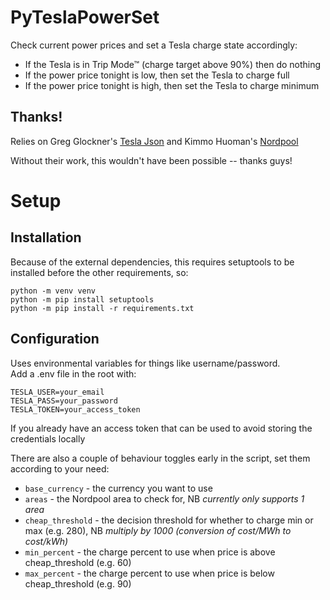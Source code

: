# PyTeslaPowerSet
Check current power prices and set a Tesla charge state accordingly:
- If the Tesla is in Trip Mode™ (charge target above 90%) then do nothing
- If the power price tonight is low, then set the Tesla to charge full
- If the power price tonight is high, then set the Tesla to charge minimum

## Thanks!
Relies on Greg Glockner's [Tesla Json](https://github.com/gglockner/teslajson) and Kimmo Huoman's [Nordpool](https://github.com/kipe/nordpool)  

Without their work, this wouldn't have been possible -- thanks guys!

# Setup
## Installation
Because of the external dependencies, this requires setuptools to be installed before the other requirements, so:
```
python -m venv venv
python -m pip install setuptools
python -m pip install -r requirements.txt
```
## Configuration
Uses environmental variables for things like username/password.  
Add a .env file in the root with:
```
TESLA_USER=your_email
TESLA_PASS=your_password
TESLA_TOKEN=your_access_token
```
If you already have an access token that can be used to avoid storing the credentials locally

There are also a couple of behaviour toggles early in the script, set them according to your need:  
- `base_currency` - the currency you want to use
- `areas` - the Nordpool area to check for, NB *currently only supports 1 area*
- `cheap_threshold` - the decision threshold for whether to charge min or max (e.g. 280), NB *multiply by 1000 (conversion of cost/MWh to cost/kWh)*
- `min_percent` - the charge percent to use when price is above cheap_threshold (e.g. 60)
- `max_percent` - the charge percent to use when price is below cheap_threshold (e.g. 90)